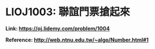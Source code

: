 # LIOJ1003: 聯誼門票搶起來
**Link: https://oj.lidemy.com/problem/1004**

**Reference: http://web.ntnu.edu.tw/~algo/Number.html#1**